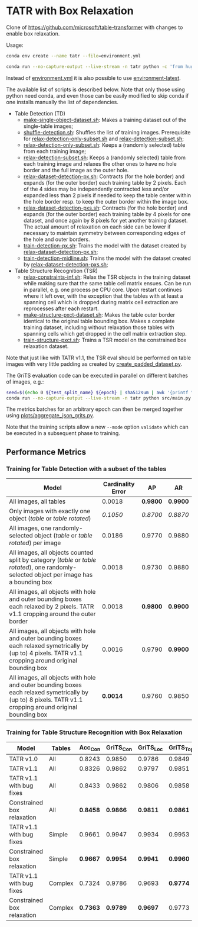 # TATR with Box Relaxation

Clone of <https://github.com/microsoft/table-transformer> with changes to enable box relaxation.

Usage:

```sh
conda env create --name tatr --file=environment.yml

conda run --no-capture-output --live-stream -n tatr python -c 'from huggingface_hub import snapshot_download; snapshot_download(repo_id="bsmock/pubtables-1m", repo_type="dataset")'
```

Instead of [environment.yml](./environment.yml) it is also possible to use [environment-latest](./environment-latest.yml).

The available list of scripts is described below. Note that only those using python need conda, and even those can be easily modified to skip conda if one installs manually the list of dependencies.

- Table Detection (TD)
  - [make-single-object-dataset.sh](./make-single-object-dataset.sh): Makes a training dataset out of the single-table images;
  - [shuffle-detection.sh](./shuffle-detection.sh): Shuffles the list of training images. Prerequisite for [relax-detection-only-subset.sh](./relax-detection-only-subset.sh) and [relax-detection-subset.sh](./relax-detection-subset.sh);
  - [relax-detection-only-subset.sh](./relax-detection-only-subset.sh): Keeps a (randomly selected) table from each training image;
  - [relax-detection-subset.sh](./relax-detection-subset.sh): Keeps a (randomly selected) table from each training image and relaxes the other ones to have no hole border and the full image as the outer hole.
  - [relax-dataset-detection-px.sh](./relax-dataset-detection-px.sh): Contracts (for the hole border) and expands (for the outer border) each training table by 2 pixels. Each of the 4 sides may be independently contracted less and/or expanded less than 2 pixels if needed to keep the table center within the hole border resp. to keep the outer border within the image box.
  - [relax-dataset-detection-pxs.sh](./relax-dataset-detection-pxs.sh): Contracts (for the hole border) and expands (for the outer border) each training table by 4 pixels for one dataset, and once again by 8 pixels for yet another training dataset. The actual amount of relaxation on each side can be lower if necessary to maintain symmetry between corresponding edges of the hole and outer borders.
  - [train-detection-px.sh](./train-detection-px.sh): Trains the model with the dataset created by [relax-dataset-detection-px.sh](./relax-dataset-detection-px.sh);
  - [train-detection-midline.sh](./train-detection-midline.sh): Trains the model with the dataset created by [relax-dataset-detection-pxs.sh](./relax-dataset-detection-pxs.sh);
- Table Structure Recognition (TSR)
  - [relax-constraints-inf.sh](./relax-constraints-inf.sh): Relax the TSR objects in the training dataset while making sure that the same table cell matrix ensues. Can be run in parallel, e.g. one process pe CPU core. Upon restart continues where it left over, with the exception that the tables with at least a spanning cell which is dropped during matrix cell extraction are reprocesses after each restart.
  - [make-structure-pxct-dataset.sh](./make-structure-pxct-dataset): Makes the table outer border identical to the original table bounding box. Makes a complete training dataset, including without relaxation those tables with spanning cells which get dropped in the cell matrix extraction step.
  - [train-structure-pxct.sh](./train-structure-pxct.sh): Trains a TSR model on the constrained box relaxation dataset.

Note that just like with TATR v1.1, the TSR eval should be performed on table images with very little padding as created by [create_padded_dataset.py](./scripts/create_padded_dataset.py).

The GriTS evaluation code can be executed in parallel on different batches of images, e.g.:

```sh
seed=$((echo 0 ${test_split_name} ${epoch} | sha512sum | awk '{printf "ibase=16; "toupper($1)}' && echo " % 7FFFFF") | bc) &&
conda run --no-capture-output --live-stream -n tatr python src/main.py --data_type structure --config_file src/structure_config.json --data_root_dirs ${d} --table_words_dir ${d}/words --data_root_image_extensions .jpg --data_root_multiplicities 1 --device ${device} --mode ${mode} --test_split_name ${test_split_name} --test_start_offset ${test_start_offset} --test_max_size ${test_max_size} --no-enable_bounds --model_load_path ${f}/model_${epoch}.pth --metrics_save_filepath ${metrics_save_path} --seed ${seed} --torch_num_threads 1
```

The metrics batches for an arbitrary epoch can then be merged together using [plots/aggregate_json_grits.py](./plots/aggregate_json_grits.py).

Note that the training scripts allow a new `--mode` option `validate` which can be executed in a subsequent phase to training.

## Performance Metrics

### Training for Table Detection with a subset of the tables

| Model                      | Cardinality Error | AP     | AR     |
|----------------------------|-------------|--------|--------|
| All images, all tables         | 0.0018      | **0.9800** | **0.9900** |
| Only images with exactly one object (*table* or *table rotated*)           | *0.1050*    | *0.8700*  | *0.8870*  |
| All images, one randomly-selected object (*table* or *table rotated*) per image             | 0.0186      | 0.9770   | 0.9880   |
| All images, all objects counted split by category (*table* or *table rotated*), one randomly-selected object per image has a bounding box            | 0.0018      | 0.9730   | 0.9880   |
| All images, all objects with hole and outer bounding boxes each relaxed by 2 pixels. TATR v1.1 cropping around the outer border     | 0.0018      | **0.9800** | **0.9900** |
| All images, all objects with hole and outer bounding boxes each relaxed symetrically by (up to) 4 pixels. TATR v1.1 cropping around original bounding box   | 0.0016      | 0.9790   | **0.9900** |
| All images, all objects with hole and outer bounding boxes each relaxed symetrically by (up to) 8 pixels. TATR v1.1 cropping around original bounding box   | **0.0014**  | 0.9760   | 0.9850   |

### Training for Table Structure Recognition with Box Relaxation

| Model                          | Tables  | Acc<sub>Con</sub> | GriTS<sub>Con</sub> | GriTS<sub>Loc</sub> | GriTS<sub>Top</sub> | Epochs |
|--------------------------------|---------|-------------|---------------|---------------|---------------|--------|
| TATR v1.0                      | All     | 0.8243      | 0.9850        | 0.9786        | 0.9849        | 20     |
| TATR v1.1                      | All     | 0.8326      | 0.9862        | 0.9797        | 0.9851        | 28.5   |
| TATR v1.1 with bug fixes       | All     | 0.8433      | 0.9862        | 0.9806        | 0.9858        | 28     |
| Constrained box relaxation     | All     | **0.8458**  | **0.9866**    | **0.9811**    | **0.9861**    | 28     |
| TATR v1.1 with bug fixes       | Simple  | 0.9661      | 0.9947        | 0.9934        | 0.9953        | 28     |
| Constrained box relaxation     | Simple  | **0.9667**  | **0.9954**    | **0.9941**    | **0.9960**    | 28     |
| TATR v1.1 with bug fixes       | Complex | 0.7324      | 0.9786        | 0.9693        | **0.9774**    | 28     |
| Constrained box relaxation     | Complex | **0.7363**  | **0.9789**    | **0.9697**    | 0.9773        | 28     |
